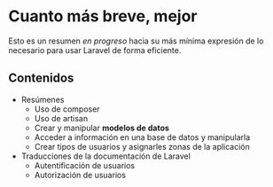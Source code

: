 # Cuanto más breve, mejor

Esto es un resumen _en progreso_ hacia su más mínima expresión de lo necesario para usar Laravel de forma eficiente.

## Contenidos

- Resúmenes
    - Uso de composer
    - Uso de artisan
    - Crear y manipular **modelos de datos**
    - Acceder a información en una base de datos y manipularla
    - Crear tipos de usuarios y asignarles zonas de la aplicación
- Traducciones de la documentación de Laravel
    - Autentificación de usuarios
    - Autorización de usuarios
